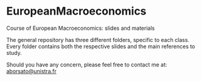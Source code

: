 # EuropeanMacroeconomics
Course of European Macroeconomics: slides and materials


The general repository has three different folders, specific to each class. Every folder contains both the respective slides and the main references to study.

Should you have any concern, please feel free to contact me at: aborsato@unistra.fr
